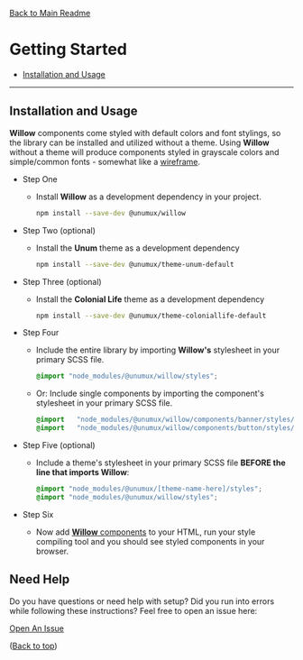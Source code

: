 [Back to Main Readme](../README.md)

# Getting Started

- [Installation and Usage](#installation-and-usage)

---

## Installation and Usage

**Willow** components come styled with default colors and font stylings, so the library can be installed and utilized without a theme. Using **Willow** without a theme will produce components styled in grayscale colors and simple/common fonts - somewhat like a [wireframe](https://en.wikipedia.org/wiki/Website_wireframe).

- Step One
  - Install **Willow** as a development dependency in your project.
      ```bash
      npm install --save-dev @unumux/willow
      ```

- Step Two (optional)
  - Install the **Unum** theme as a development dependency
      ```bash
      npm install --save-dev @unumux/theme-unum-default
      ```

- Step Three (optional)
  - Install the **Colonial Life** theme as a development dependency
      ```bash
      npm install --save-dev @unumux/theme-coloniallife-default
      ```

- Step Four
  - Include the entire library by importing **Willow's** stylesheet in your primary SCSS file.
      ```SCSS
      @import "node_modules/@unumux/willow/styles";
      ```

  - Or: Include single components by importing the component's stylesheet in your primary SCSS file.
      ```SCSS
      @import   "node_modules/@unumux/willow/components/banner/styles/banner";
      @import   "node_modules/@unumux/willow/components/button/styles/button";
      ```

- Step Five (optional)
  - Include a theme's stylesheet in your primary SCSS file **BEFORE the line that imports Willow**:
      ```SCSS
      @import "node_modules/@unumux/[theme-name-here]/styles";
      @import "node_modules/@unumux/willow/styles";
      ```

- Step Six
  - Now add [**Willow** components](../docs/components-page-layout-examples.md#components) to your HTML, run your style compiling tool and you should see styled components in your browser.

## Need Help

Do you have questions or need help with setup? Did you run into errors while following these instructions? Feel free to open an issue here:

[Open An Issue](https://github.com/unumux/willow/issues/new)

([Back to top](#getting-started))
